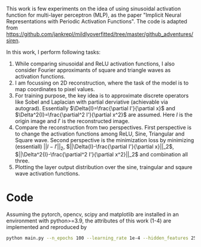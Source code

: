 This work is few experiments on the idea of using sinusoidal activation function for multi-layer perceptron (MLP), as the paper "Implicit Neural Representations with Periodic Activation Functions". The code is adapted from https://github.com/jankrepl/mildlyoverfitted/tree/master/github_adventures/siren.


In this work, I perform following tasks:

1. While comparing sinusoidal and ReLU activation functions, I also consider Fourier approximants of square and triangle waves as activation functions.
2. I am focussing on 2D reconstruction, where the task of the model is to map coordinates to pixel values.
3. For training purpose, the key idea is to approximate discrete operators like Sobel and Laplacian with partial derviative (achievable via autograd). Essentially $\Delta{I}=\frac{\partial I'}{\partial x}$ and $\Delta^2{I}=\frac{\partial^2 I'}{\partial x^2}$ are assumed. Here $I$ is the origin image and $I'$ is the reconstructed image.
4. Compare the reconstruction from two perspectives. First perspective is to change the activation functions among ReLU, Sine, Triangular and Square wave. Second perspective is the minimization loss by minimizing (essentiall) $||I-I'||_2$, $||\Delta{I}-\frac{\partial I'}{\partial x}||_2$, $||\Delta^2{I}-\frac{\partial^2 I'}{\partial x^2}||_2$ and combination all three.
5. Plotting the layer output distribution over the sine, traingular and sqaure wave activation functions.



# Code
Assuming the pytorch, opencv, scipy and matplotlib are installed in an environment with python>=3.9, the attributes of this work (1-4) are implemented and reproduced by
```bash
python main.py --n_epochs 100 --learning_rate 1e-4 --hidden_features 256 --hidden_layers 2 --img_path \path\to\image.png --n_modes 4

```
